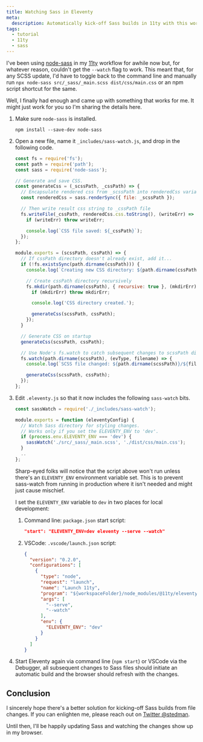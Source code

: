 ```yaml
---
title: Watching Sass in Eleventy
meta:
  description: Automatically kick-off Sass builds in 11ty with this workflow.
tags:
  - tutorial
  - 11ty
  - sass
---
```


I've been using [node-sass](https://github.com/sass/node-sass) in my [11ty](https://11ty.dev/) workflow for awhile now but, for whatever reason, couldn't get the `--watch` flag to work. This meant that, for any SCSS update, I'd have to toggle back to the command line and manually run `npx node-sass src/_sass/_main.scss dist/css/main.css` or an npm script shortcut for the same.

Well, I finally had enough and came up with something that works for me. It might just work for you so I'm sharing the details here.

1. Make sure `node-sass` is installed.

    ```shell
    npm install --save-dev node-sass
    ```

2. Open a new file, name it `_includes/sass-watch.js`, and drop in the following code.

    ```js
    const fs = require('fs');
    const path = require('path');
    const sass = require('node-sass');

    // Generate and save CSS.
    const generateCss = (_scssPath, _cssPath) => {
      // Encapsulate rendered css from _scssPath into renderedCss variable
      const renderedCss = sass.renderSync({ file: _scssPath });

      // Then write result css string to _cssPath file
      fs.writeFile(_cssPath, renderedCss.css.toString(), (writeErr) => {
        if (writeErr) throw writeErr;

        console.log(`CSS file saved: ${_cssPath}`);
      });
    };

    module.exports = (scssPath, cssPath) => {
      // If cssPath directory doesn't already exist, add it...
      if (!fs.existsSync(path.dirname(cssPath))) {
        console.log(`Creating new CSS directory: ${path.dirname(cssPath)}/`);

        // Create cssPath directory recursively
        fs.mkdir(path.dirname(cssPath), { recursive: true }, (mkdirErr) => {
          if (mkdirErr) throw mkdirErr;

          console.log('CSS directory created.');

          generateCss(scssPath, cssPath);
        });
      }

      // Generate CSS on startup
      generateCss(scssPath, cssPath);

      // Use Node's fs.watch to catch subsequent changes to scssPath directory
      fs.watch(path.dirname(scssPath), (evType, filename) => {
        console.log(`SCSS file changed: ${path.dirname(scssPath)}/${filename}`);

        generateCss(scssPath, cssPath);
      });
    };
    ```

3. Edit `.eleventy.js` so that it now includes the following `sass-watch` bits.

    ```js
    const sassWatch = require('./_includes/sass-watch');

    module.exports = function (eleventyConfig) {
      // Watch Sass directory for styling changes.
      // Works only if you set the ELEVENTY_ENV to 'dev'.
      if (process.env.ELEVENTY_ENV === 'dev') {
        sassWatch('./src/_sass/_main.scss', './dist/css/main.css');
      }
      ..
    };
    ```

    Sharp-eyed folks will notice that the script above won't run unless there's an `ELEVENTY_ENV` environment variable set. This is to prevent sass-watch from running in production where it isn't needed and might just cause mischief.

    I set the `ELEVENTY_ENV` variable to `dev` in two places for local development:

    1. Command line: `package.json` start script:

        ```json
        "start": "ELEVENTY_ENV=dev eleventy --serve --watch"
        ```

    2. VSCode: `.vscode/launch.json` script:

        ```json
        {
          "version": "0.2.0",
          "configurations": [
            {
              "type": "node",
              "request": "launch",
              "name": "Launch 11ty",
              "program": "${workspaceFolder}/node_modules/@11ty/eleventy/cmd.js",
              "args": [
                "--serve",
                "--watch"
              ],
              "env": {
                "ELEVENTY_ENV": "dev"
              }
            }
          ]
        }
        ```

4. Start Eleventy again via command line (`npm start`) or VSCode via the Debugger, all subsequent changes to Sass files should initiate an automatic build and the browser should refresh with the changes.

## Conclusion

I sincerely hope there's a better solution for kicking-off Sass builds from file changes. If you can enlighten me, please reach out on [Twitter @stedman](https://twitter.com/stedman).

Until then, I'll be happily updating Sass and watching the changes show up in my browser.
